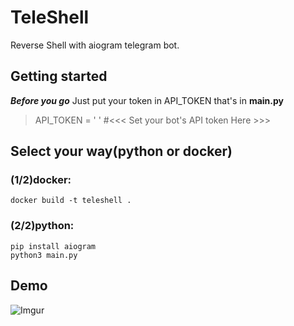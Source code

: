 # TeleShell
Reverse Shell with aiogram telegram bot.
## Getting started
***Before you go***
Just put your token in API_TOKEN that's in **main.py**
> API_TOKEN = ' ' #<<< Set your bot's API token Here >>>
## Select your way(python or docker)
### (1/2)docker:
```
docker build -t teleshell .
```
### (2/2)python:
```
pip install aiogram
python3 main.py
```
## Demo
![Imgur](https://imgur.com/elmPFzf)
